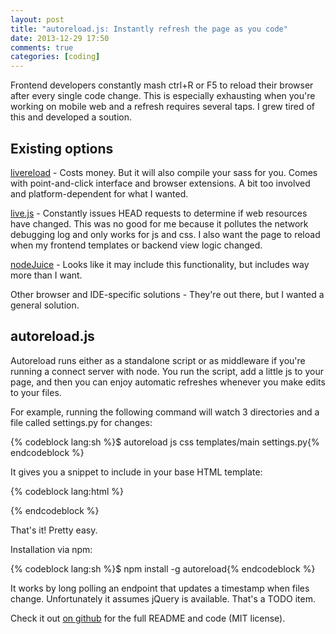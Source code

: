 ```yaml
---
layout: post
title: "autoreload.js: Instantly refresh the page as you code"
date: 2013-12-29 17:50
comments: true
categories: [coding]
---
```


Frontend developers constantly mash ctrl+R or F5 to reload their browser after every single code change.  This is especially exhausting when you're working on mobile web and a refresh requires several taps.  I grew tired of this and developed a soution.

<!-- more -->

## Existing options

[livereload](http://livereload.com) - Costs money.  But it will also compile your sass for you.  Comes with point-and-click interface and browser extensions.  A bit too involved and platform-dependent for what I wanted.

[live.js](http://livejs.com/) - Constantly issues HEAD requests to determine if web resources have changed.  This was no good for me because it pollutes the network debugging log and only works for js and css.  I also want the page to reload when my frontend templates or backend view logic changed.

[nodeJuice](http://nodejuice.com/) - Looks like it may include this functionality, but includes way more than I want.

Other browser and IDE-specific solutions - They're out there, but I wanted a general solution.

## autoreload.js

Autoreload runs either as a standalone script or as middleware if you're running a connect server with node.  You run the script, add a little js to your page, and then you can enjoy automatic refreshes whenever you make edits to your files.

For example, running the following command will watch 3 directories and a file called settings.py for changes:

{% codeblock lang:sh %}$ autoreload js css templates/main settings.py{% endcodeblock %}

It gives you a snippet to include in your base HTML template:

{% codeblock lang:html  %}
<script src="http://localhost:60000/autoreload.js"></script>

<!-- Sometime later ... -->

<script>
AutoReload.Watch();
</script>

{% endcodeblock %}

That's it!  Pretty easy.

Installation via npm:

{% codeblock lang:sh %}$ npm install -g autoreload{% endcodeblock %}

It works by long polling an endpoint that updates a timestamp when files change.  Unfortunately it assumes jQuery is available.  That's a TODO item.

Check it out [on github](http://github.com/typpo/autoreload) for the full README and code (MIT license).
